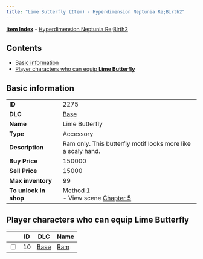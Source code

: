 ```yaml
---
title: "Lime Butterfly (Item) - Hyperdimension Neptunia Re;Birth2"
---
```


[**Item Index**](/neptunia/rb2/item/index.html) - [Hyperdimension Neptunia Re;Birth2](/neptunia/rb2)

## Contents

- [Basic information](#basic-information)
- [Player characters who can equip **Lime Butterfly**](#player-characters-who-can-equip-lime-butterfly)

## Basic information

|   |   |
| -- | -- |
| **ID** | 2275 |
| **DLC** | [Base](/neptunia/rb2/dlc/0-base.html) |
| **Name** | Lime Butterfly |
| **Type** | Accessory |
| **Description** | Ram only. This butterfly motif looks more like a scaly hand. |
| **Buy Price** | 150000 |
| **Sell Price** | 15000 |
| **Max inventory** | 99 |
| **To unlock in shop** | Method 1<br />- View scene [Chapter 5](/neptunia/rb2/scene/0-351-chapter-5.html) |

## Player characters who can equip **Lime Butterfly**

|    | ID | DLC | Name |
| -- | -- | --- | ---- |
| <input type="checkbox" id="rb2-player-0-10" class="trackbox" /> | 10 | [Base](/neptunia/rb2/dlc/0-base.html) | [Ram](/neptunia/rb2/player/0-10-ram.html) |
